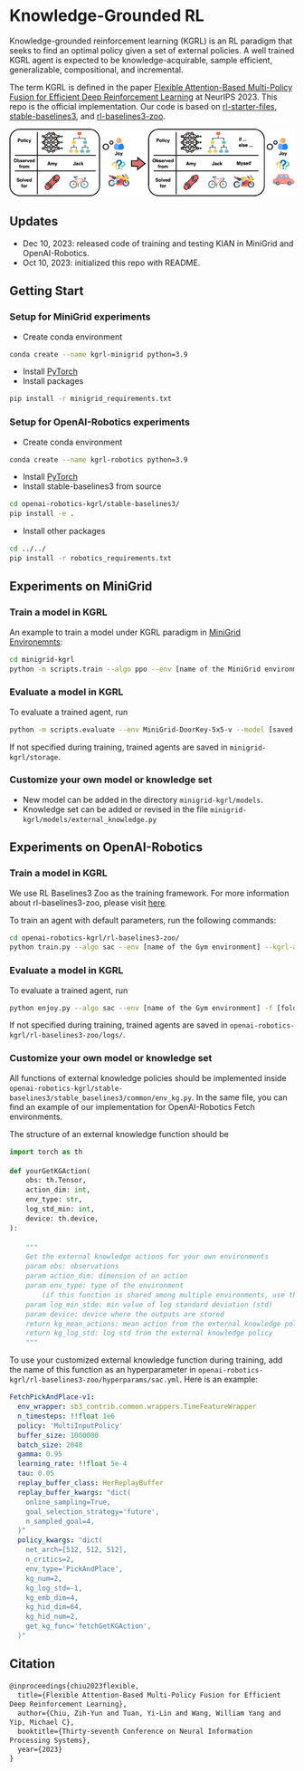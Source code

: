 # Knowledge-Grounded RL

Knowledge-grounded reinforcement learning (KGRL) is an RL paradigm that seeks to find an optimal policy given a set of external policies. A well trained KGRL agent is expected to be knowledge-acquirable, sample efficient, generalizable, compositional, and incremental.

The term KGRL is defined in the paper [Flexible Attention-Based Multi-Policy Fusion for Efficient Deep Reinforcement Learning](https://arxiv.org/abs/2210.03729) at NeurIPS 2023. This repo is the official implementation. Our code is based on [rl-starter-files](https://github.com/lcswillems/rl-starter-files), [stable-baselines3](https://github.com/DLR-RM/stable-baselines3), and [rl-baselines3-zoo](https://github.com/DLR-RM/rl-baselines3-zoo).

![KGRL main idea figure](./images/kgrl-main-idea.jpg)


## Updates
* Dec 10, 2023: released code of training and testing KIAN in MiniGrid and OpenAI-Robotics.
* Oct 10, 2023: initialized this repo with README.

## Getting Start

### Setup for MiniGrid experiments
* Create conda environment
```bash
conda create --name kgrl-minigrid python=3.9
```
* Install [PyTorch](https://pytorch.org/get-started/locally/)
* Install packages
```bash
pip install -r minigrid_requirements.txt
```

### Setup for OpenAI-Robotics experiments
* Create conda environment
```bash
conda create --name kgrl-robotics python=3.9
```
* Install [PyTorch](https://pytorch.org/get-started/locally/)
* Install stable-baselines3 from source
```bash
cd openai-robotics-kgrl/stable-baselines3/
pip install -e .
```
* Install other packages
```bash
cd ../../
pip install -r robotics_requirements.txt
```

## Experiments on MiniGrid

### Train a model in KGRL
An example to train a model under KGRL paradigm in [MiniGrid Environemnts](https://minigrid.farama.org/):
```bash
cd minigrid-kgrl
python -m scripts.train --algo ppo --env [name of the MiniGrid environment] --model [original, kogun, a2t, kian]
```

### Evaluate a model in KGRL
To evaluate a trained agent, run 
```bash
python -m scripts.evaluate --env MiniGrid-DoorKey-5x5-v --model [saved model name]
```
If not specified during training, trained agents are saved in `minigrid-kgrl/storage`. 

### Customize your own model or knowledge set
* New model can be added in the directory `minigrid-kgrl/models`.
* Knowledge set can be added or revised in the file `minigrid-kgrl/models/external_knowledge.py`




## Experiments on OpenAI-Robotics

### Train a model in KGRL
We use RL Baselines3 Zoo as the training framework. For more information about rl-baselines3-zoo, please visit [here](https://github.com/DLR-RM/rl-baselines3-zoo).  

To train an agent with default parameters, run the following commands: 
```bash
cd openai-robotics-kgrl/rl-baselines3-zoo/
python train.py --algo sac --env [name of the Gym environment] --kgrl-algo [RL or KIAN]
```

### Evaluate a model in KGRL
To evaluate a trained agent, run 
```bash
python enjoy.py --algo sac --env [name of the Gym environment] -f [folder where the trained agent is saved]
```
If not specified during training, trained agents are saved in `openai-robotics-kgrl/rl-baselines3-zoo/logs/`. 

### Customize your own model or knowledge set

All functions of external knowledge policies should be implemented inside `openai-robotics-kgrl/stable-baselines3/stable_baselines3/common/env_kg.py`. 
In the same file, you can find an example of our implementation for OpenAI-Robotics Fetch environments. 

The structure of an external knowledge function should be 
```python
import torch as th

def yourGetKGAction(
	obs: th.Tensor, 
	action_dim: int, 
	env_type: str, 
	log_std_min: int, 
	device: th.device, 
): 

	"""
	Get the external knowledge actions for your own environments
	param obs: observations
	param action_dim: dimension of an action
	param env_type: type of the environment 
		(if this function is shared among multiple environments, use this parameter to distinguish them)
	param log_min_stde: min value of log standard deviation (std)
	param device: device where the outputs are stored
	return kg_mean_actions: mean action from the external knowledge policy
	return kg_log_std: log std from the external knowledge policy
	"""
```

To use your customized external knowledge function during training, add the name of this function as an hyperparameter in `openai-robotics-kgrl/rl-baselines3-zoo/hyperparams/sac.yml`. 
Here is an example: 
```yaml
FetchPickAndPlace-v1:
  env_wrapper: sb3_contrib.common.wrappers.TimeFeatureWrapper
  n_timesteps: !!float 1e6
  policy: 'MultiInputPolicy'
  buffer_size: 1000000
  batch_size: 2048
  gamma: 0.95
  learning_rate: !!float 5e-4
  tau: 0.05
  replay_buffer_class: HerReplayBuffer
  replay_buffer_kwargs: "dict(
    online_sampling=True,
    goal_selection_strategy='future',
    n_sampled_goal=4,
  )"
  policy_kwargs: "dict(
    net_arch=[512, 512, 512], 
    n_critics=2, 
    env_type='PickAndPlace', 
    kg_num=2, 
    kg_log_std=-1, 
    kg_emb_dim=4, 
    kg_hid_dim=64, 
    kg_hid_num=2, 
    get_kg_func='fetchGetKGAction', 
  )"
```


## Citation

```
@inproceedings{chiu2023flexible,
  title={Flexible Attention-Based Multi-Policy Fusion for Efficient Deep Reinforcement Learning},
  author={Chiu, Zih-Yun and Tuan, Yi-Lin and Wang, William Yang and Yip, Michael C},
  booktitle={Thirty-seventh Conference on Neural Information Processing Systems},
  year={2023}
}
```
